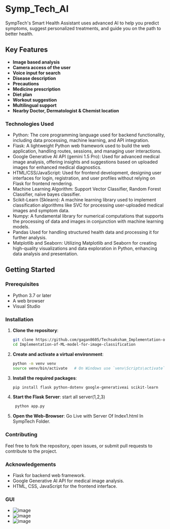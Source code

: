 # Symp_Tech_AI
SympTech's Smart Health Assistant uses advanced AI to help you predict symptoms, suggest personalized treatments, and guide you on the path to better health.
## Key Features

- **Image based analysis**
- **Camera access of the user**
- **Voice input for search**
- **Disease description**
- **Precautions**
- **Medicine prescription**
- **Diet plan**
- **Workout suggestion**
- **Multilingual support**
-  **Nearby Doctor, Dermatologist & Chemist location**

### Technologies Used
  - Python: The core programming language used for backend functionality, including data processing, machine learning, and API integration.
  - Flask: A lightweight Python web framework used to build the web application, handling routes, sessions, and managing user interactions.
  - Google Generative AI API (gemini 1.5 Pro): Used for advanced medical image analysis, offering insights and suggestions based on uploaded images for enhanced medical diagnostics.
  - HTML/CSS/JavaScript: Used for frontend development, designing user interfaces for login, registration, and user profiles without relying on Flask for frontend rendering.
  - Machine Learning Algorithm: Support Vector Classifier,  Random Forest Classifier, naïve bayes classifier.
  - Scikit-Learn  (Sklearn): A machine learning library used to implement classification algorithms like SVC for processing user-uploaded medical images and symptom data.
  - Numpy: A fundamental library for numerical computations that supports the processing of data and images in conjunction with machine learning models.
  - Pandas Used for handling structured health data and processing it for further analysis.
  - Matplotlib and Seaborn: Utilizing Matplotlib and Seaborn for creating high-quality visualizations and data exploration in Python, enhancing data analysis and presentation.

## Getting Started

### Prerequisites

- Python 3.7 or later
- A web browser
- Visual Studio 

### Installation

1. **Clone the repository**:
   ```bash
   git clone https://github.com/gagan8605/Techsaksham_Implementation-of-ML-model-for-image-classification.git
   cd Implementation-of-ML-model-for-image-classification
2. **Create and activate a virtual environment**:
    ```bash
    python -m venv venv
    source venv/bin/activate   # On Windows use `venv\Scripts\activate`
3. **Install the required packages**:
    ```bash
    pip install flask python-dotenv google-generativeai scikit-learn 
4. **Start the Flask Server**: start all server(1,2,3)
    ```bash
     python app.py
6. **Open the Web-Browser**: 
    Go Live with Server Of Index1.html In SympTech Folder.

### Contributing
  Feel free to fork the repository, open issues, or submit pull requests to contribute to the project.

### Acknowledgements
- Flask for backend web framework.
- Google Generative AI API for medical image analysis.
- HTML, CSS, JavaScript for the frontend interface.
  
### GUI 
- ![image](https://github.com/user-attachments/assets/805a8645-385d-4030-be61-b9dd623a6f20)
- ![image](https://github.com/user-attachments/assets/733812ed-7535-4dc1-9ebe-c6260464a480)
- ![image](https://github.com/user-attachments/assets/e69e149b-e86f-4d2b-b67b-9e9007d8494c)




